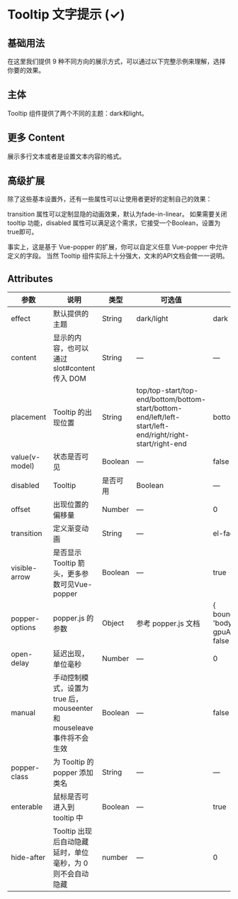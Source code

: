 # Tooltip 文字提示 (✓)

## 基础用法
在这里我们提供 9 种不同方向的展示方式，可以通过以下完整示例来理解，选择你要的效果。
 <m-tooltip />

## 主体
Tooltip 组件提供了两个不同的主题：dark和light。
 <m-tooltip-effect />

## 更多 Content
展示多行文本或者是设置文本内容的格式。
 <m-tooltip-more />

## 高级扩展
除了这些基本设置外，还有一些属性可以让使用者更好的定制自己的效果：

transition 属性可以定制显隐的动画效果，默认为fade-in-linear。 如果需要关闭 tooltip 功能，disabled 属性可以满足这个需求，它接受一个Boolean，设置为true即可。

事实上，这是基于 Vue-popper 的扩展，你可以自定义任意 Vue-popper 中允许定义的字段。 当然 Tooltip 组件实际上十分强大，文末的API文档会做一一说明。

 <m-tooltip-high />

## Attributes
| 参数      | 说明          | 类型      | 可选值                           | 默认值  |
|---------- |-------------- |---------- |--------------------------------  |-------- |
|effect	|默认提供的主题	|String	|dark/light	|dark|
|content	|显示的内容，也可以通过 slot#content 传入 DOM|	String|	—|	—|
|placement	|Tooltip 的出现位置	|String	|top/top-start/top-end/bottom/bottom-start/bottom-end/left/left-start/left-end/right/right-start/right-end|	bottom|
|value(v-model)|状态是否可见|	Boolean|	—	|false|
|disabled	|Tooltip| 是否可用|	Boolean|	—	|false|
|offset	|出现位置的偏移量	|Number|	—	|0|
|transition	|定义渐变动画	|String|	—	|el-fade-in-linear|
|visible-arrow|是否显示 Tooltip 箭头，更多参数可见Vue-popper|	Boolean|	—	|true|
|popper-options	|popper.js 的参数	|Object	|参考 popper.js 文档	|{ boundariesElement: 'body', gpuAcceleration: false }|
|open-delay|	延迟出现，单位毫秒	|Number|	—|	0|
|manual	|手动控制模式，设置为 true 后，mouseenter 和 mouseleave 事件将不会生效	|Boolean|	—	|false|
|popper-class	|为 Tooltip 的 popper 添加类名|	String|	—	|—|
|enterable	|鼠标是否可进入到 tooltip 中	|Boolean|	—	|true|
|hide-after|	Tooltip 出现后自动隐藏延时，单位毫秒，为 0 则不会自动隐藏	|number|	—	|0|
